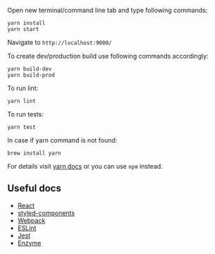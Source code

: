 Open new terminal/command line tab and type following commands:
```
yarn install
yarn start
```
Navigate to `http://localhost:9000/`

To create dev/production build use following commands accordingly: 
```
yarn build-dev
yarn build-prod
```

To run lint:
```
yarn lint
```

To run tests:
```
yarn test
```

In case if yarn command is not found:
```
brew install yarn
```

For details visit [yarn docs](https://yarnpkg.com/en/docs/install#mac-stable) or you can use `npm` instead.


## Useful docs
- [React](https://reactjs.org/)
- [styled-components](https://www.styled-components.com/)
- [Webpack](https://webpack.js.org/)
- [ESLint](https://eslint.org/)
- [Jest](https://jestjs.io/)
- [Enzyme](https://airbnb.io/enzyme/)
